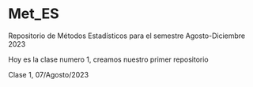 # Met_ES
Repositorio de Métodos Estadísticos para el semestre Agosto-Diciembre 2023

Hoy es la clase numero 1, creamos nuestro primer repositorio

Clase 1, 07/Agosto/2023
